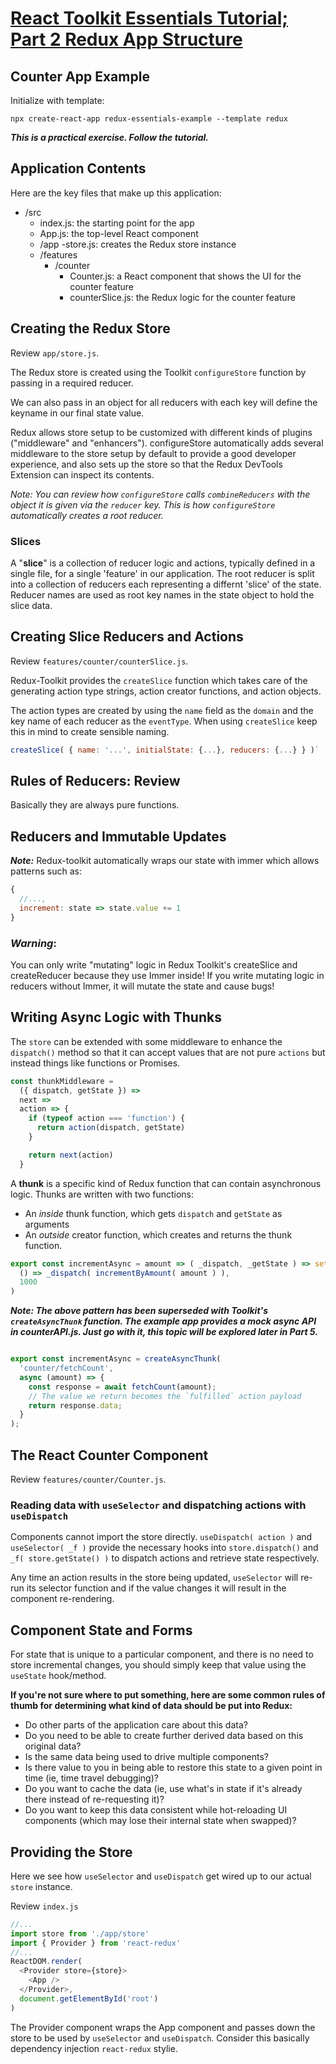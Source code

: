 # [React Toolkit Essentials Tutorial; Part 2 Redux App Structure](https://redux.js.org/tutorials/essentials/part-2-app-structure)

## Counter App Example

Initialize with template:

    npx create-react-app redux-essentials-example --template redux

***This is a practical exercise.  Follow the tutorial.***

## Application Contents

Here are the key files that make up this application:

- /src
  - index.js: the starting point for the app
  - App.js: the top-level React component
  - /app
    -store.js: creates the Redux store instance
  - /features
    - /counter
      - Counter.js: a React component that shows the UI for the counter feature
      - counterSlice.js: the Redux logic for the counter feature

## Creating the Redux Store

Review `app/store.js`.

The Redux store is created using the Toolkit `configureStore` function by passing in a required reducer.

We can also pass in an object for all reducers with each key will define the keyname in our final state value.

Redux allows store setup to be customized with different kinds of plugins ("middleware" and "enhancers"). configureStore
automatically adds several middleware to the store setup by default to provide a good developer experience, and also
sets up the store so that the Redux DevTools Extension can inspect its contents.

*Note: You can review how `configureStore` calls `combineReducers` with the object it is given via the `reducer` key. 
This is how `configureStore` automatically creates a root reducer.*

### Slices

A "**slice**" is a collection of reducer logic and actions, typically defined in a single file, for a single 'feature'
in our application.  The root reducer is split into a collection of reducers each representing a differnt 'slice' of the
state.  Reducer names are used as root key names in the state object to hold the slice data.


## Creating Slice Reducers and Actions

Review `features/counter/counterSlice.js`.

Redux-Toolkit provides the `createSlice` function which takes care of the generating action type strings, action creator
functions, and action objects.

The action types are created by using the `name` field as the `domain` and the key name of each reducer as
the `eventType`.   When using `createSlice` keep this in mind to create sensible naming.

```js
createSlice( { name: '...', initialState: {...}, reducers: {...} } )`
```

## Rules of Reducers: Review

Basically they are always pure functions.

## Reducers and Immutable Updates

***Note:*** Redux-toolkit automatically wraps our state with immer which
allows patterns such as:

```js
{
  //...,
  increment: state => state.value += 1
}
```

### ***Warning***:

You can only write "mutating" logic in Redux Toolkit's createSlice and createReducer because they use Immer inside! If
you write mutating logic in reducers without Immer, it will mutate the state and cause bugs!

## Writing Async Logic with Thunks

The `store` can be extended with some middleware to enhance the `dispatch()` method so that it can accept values that 
are not pure `actions` but instead things like functions or Promises.

```js
const thunkMiddleware =
  ({ dispatch, getState }) =>
  next =>
  action => {
    if (typeof action === 'function') {
      return action(dispatch, getState)
    }

    return next(action)
  }
```

A **thunk** is a specific kind of Redux function that can contain asynchronous logic.  Thunks are written with two
functions:

- An *inside* thunk function, which gets `dispatch` and `getState` as arguments
- An *outside* creator function, which creates and returns the thunk function.

```js
export const incrementAsync = amount => ( _dispatch, _getState ) => setTimeout(
  () => _dispatch( incrementByAmount( amount ) ),
  1000
)
```

***Note: The above pattern has been superseded with Toolkit's `createAsyncThunk` function.  The example app provides
a mock async API in counterAPI.js.  Just go with it, this topic will be explored later in Part 5.***

```js

export const incrementAsync = createAsyncThunk(
  'counter/fetchCount',
  async (amount) => {
    const response = await fetchCount(amount);
    // The value we return becomes the `fulfilled` action payload
    return response.data;
  }
);
```

## The React Counter Component

Review `features/counter/Counter.js`.


### Reading data with `useSelector`  and dispatching actions with `useDispatch`

Components cannot import the store directly.  `useDispatch( action )` and `useSelector( _f )` provide the necessary
hooks into `store.dispatch()` and `_f( store.getState() )` to dispatch actions and retrieve state respectively.

Any time an action results in the store being updated, `useSelector` will re-run its selector function and if the value
changes it will result in the component re-rendering.

## Component State and Forms

For state that is unique to a particular component, and there is no need to store incremental changes, you should
simply keep that value using the `useState` hook/method.

**If you're not sure where to put something, here are some common rules of thumb for determining what kind of data
should be put into Redux:**

- Do other parts of the application care about this data?
- Do you need to be able to create further derived data based on this original data?
- Is the same data being used to drive multiple components?
- Is there value to you in being able to restore this state to a given point in time (ie, time travel debugging)?
- Do you want to cache the data (ie, use what's in state if it's already there instead of re-requesting it)?
- Do you want to keep this data consistent while hot-reloading UI components (which may lose their internal state when
  swapped)?


## Providing the Store

Here we see how `useSelector` and `useDispatch` get wired up to our actual `store` instance.

Review `index.js`

```js
//...
import store from './app/store'
import { Provider } from 'react-redux'
//...
ReactDOM.render(
  <Provider store={store}>
    <App />
  </Provider>,
  document.getElementById('root')
)
```

The Provider component wraps the App component and passes down the store to be used by `useSelector` and `useDispatch`.
Consider this basically dependency injection `react-redux` stylie.
